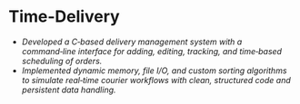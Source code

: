 # Time-Delivery
* <i>Developed a C‑based delivery management system with a command‑line interface for adding, editing, tracking, and time‑based scheduling of orders.</i></br>
* <i>Implemented dynamic memory, file I/O, and custom sorting algorithms to simulate real‑time courier workflows with clean, structured code and persistent data handling.</i>
